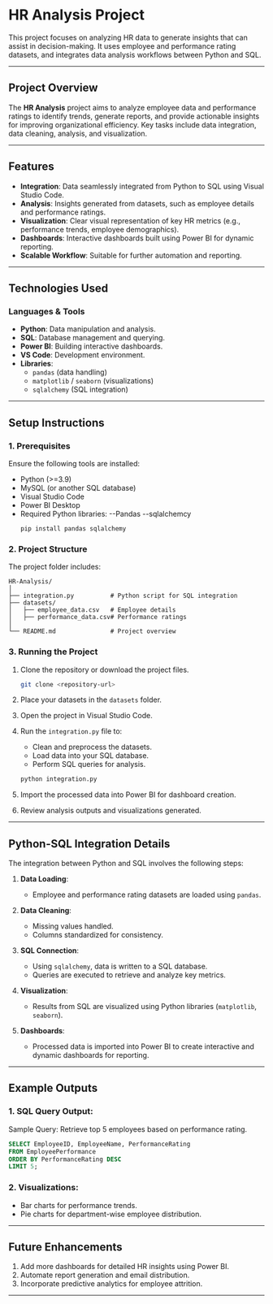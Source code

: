 # HR Analysis Project

This project focuses on analyzing HR data to generate insights that can assist in decision-making. It uses employee and performance rating datasets, and integrates data analysis workflows between Python and SQL.

---

## Project Overview

The **HR Analysis** project aims to analyze employee data and performance ratings to identify trends, generate reports, and provide actionable insights for improving organizational efficiency. Key tasks include data integration, data cleaning, analysis, and visualization.

---

## Features

- **Integration**: Data seamlessly integrated from Python to SQL using Visual Studio Code.
- **Analysis**: Insights generated from datasets, such as employee details and performance ratings.
- **Visualization**: Clear visual representation of key HR metrics (e.g., performance trends, employee demographics).
- **Dashboards**: Interactive dashboards built using Power BI for dynamic reporting.
- **Scalable Workflow**: Suitable for further automation and reporting.

---

## Technologies Used

### Languages & Tools

- **Python**: Data manipulation and analysis.
- **SQL**: Database management and querying.
- **Power BI**: Building interactive dashboards.
- **VS Code**: Development environment.
- **Libraries**:
  - `pandas` (data handling)
  - `matplotlib` / `seaborn` (visualizations)
  - `sqlalchemy` (SQL integration)

---

## Setup Instructions

### 1. Prerequisites

Ensure the following tools are installed:

- Python (>=3.9)
- MySQL (or another SQL database)
- Visual Studio Code
- Power BI Desktop
- Required Python libraries:
  --Pandas
  --sqlalchemcy
  ```
  pip install pandas sqlalchemy
  ```

### 2. Project Structure

The project folder includes:

```
HR-Analysis/
│
├── integration.py          # Python script for SQL integration
├── datasets/
│   ├── employee_data.csv   # Employee details
│   ├── performance_data.csv# Performance ratings
│
└── README.md               # Project overview
```

### 3. Running the Project

1. Clone the repository or download the project files.
   ```bash
   git clone <repository-url>
   ```

2. Place your datasets in the `datasets` folder.

3. Open the project in Visual Studio Code.

4. Run the `integration.py` file to:
   - Clean and preprocess the datasets.
   - Load data into your SQL database.
   - Perform SQL queries for analysis.
   ```bash
   python integration.py
   ```

5. Import the processed data into Power BI for dashboard creation.

6. Review analysis outputs and visualizations generated.

---

## Python-SQL Integration Details

The integration between Python and SQL involves the following steps:

1. **Data Loading**:
   - Employee and performance rating datasets are loaded using `pandas`.

2. **Data Cleaning**:
   - Missing values handled.
   - Columns standardized for consistency.

3. **SQL Connection**:
   - Using `sqlalchemy`, data is written to a SQL database.
   - Queries are executed to retrieve and analyze key metrics.

4. **Visualization**:
   - Results from SQL are visualized using Python libraries (`matplotlib`, `seaborn`).

5. **Dashboards**:
   - Processed data is imported into Power BI to create interactive and dynamic dashboards for reporting.

---

## Example Outputs

### 1. SQL Query Output:

Sample Query: Retrieve top 5 employees based on performance rating.
```sql
SELECT EmployeeID, EmployeeName, PerformanceRating 
FROM EmployeePerformance
ORDER BY PerformanceRating DESC
LIMIT 5;
```

### 2. Visualizations:
- Bar charts for performance trends.
- Pie charts for department-wise employee distribution.

---

## Future Enhancements

1. Add more dashboards for detailed HR insights using Power BI.
2. Automate report generation and email distribution.
3. Incorporate predictive analytics for employee attrition.

---


 
